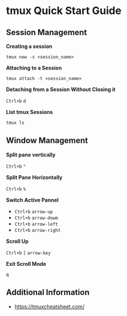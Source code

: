 # tmux Quick Start Guide

## Session Management
**Creating a session**
```
tmux new -s <session_name>
```
**Attaching to a Session**
```
tmux attach -t <session_name>
```
**Detaching from a Session Without Closing it**

`Ctrl+b` `d`

**List tmux Sessions**
```
tmux ls
```

## Window Management
**Split pane vertically**

`Ctrl+b` `"`

**Split Pane Horizontally**

`Ctrl+b` `%`

**Switch Active Pannel**

- `Ctrl+b` `arrow-up`
- `Ctrl+b` `arrow-dowm`
- `Ctrl+b` `arrow-left`
- `Ctrl+b` `arrow-right`

**Scroll Up**

`Ctrl+b` `[` `arrow-key`

**Exit Scroll Mode**

`q`

## Additional Information
- https://tmuxcheatsheet.com/
